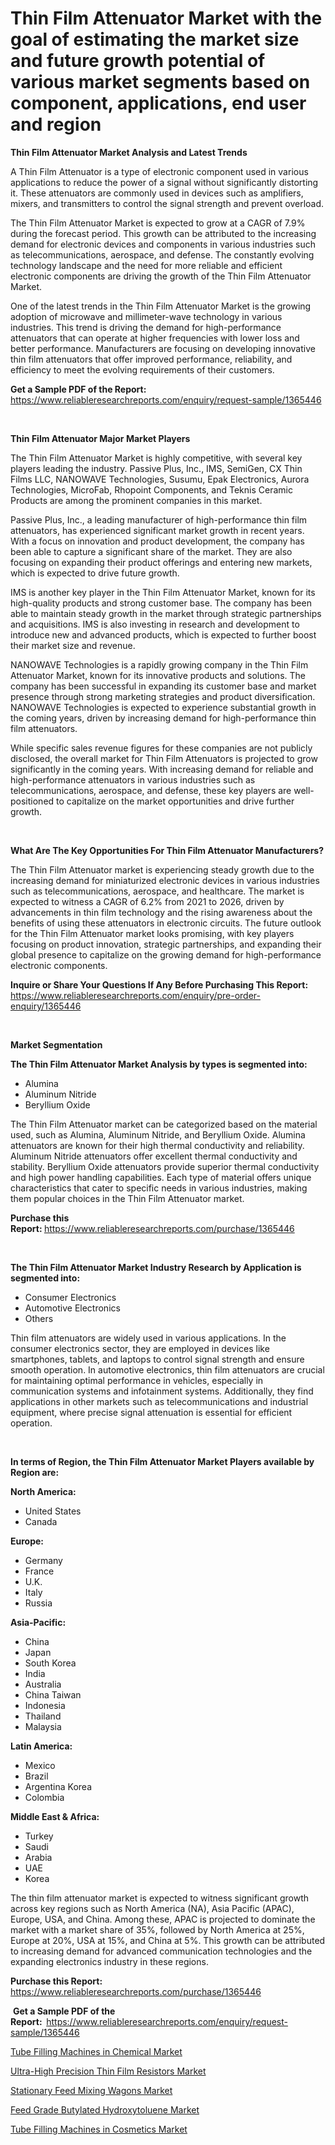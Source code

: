 <p><h1>Thin Film Attenuator Market with the goal of estimating the market size and future growth potential of various market segments based on component, applications, end user and region</h1></p><p><strong>Thin Film Attenuator Market Analysis and Latest Trends</strong></p>
<p><p>A Thin Film Attenuator is a type of electronic component used in various applications to reduce the power of a signal without significantly distorting it. These attenuators are commonly used in devices such as amplifiers, mixers, and transmitters to control the signal strength and prevent overload.</p><p>The Thin Film Attenuator Market is expected to grow at a CAGR of 7.9% during the forecast period. This growth can be attributed to the increasing demand for electronic devices and components in various industries such as telecommunications, aerospace, and defense. The constantly evolving technology landscape and the need for more reliable and efficient electronic components are driving the growth of the Thin Film Attenuator Market.</p><p>One of the latest trends in the Thin Film Attenuator Market is the growing adoption of microwave and millimeter-wave technology in various industries. This trend is driving the demand for high-performance attenuators that can operate at higher frequencies with lower loss and better performance. Manufacturers are focusing on developing innovative thin film attenuators that offer improved performance, reliability, and efficiency to meet the evolving requirements of their customers.</p></p>
<p><strong>Get a Sample PDF of the Report:&nbsp;</strong> <a href="https://www.reliableresearchreports.com/enquiry/request-sample/1365446">https://www.reliableresearchreports.com/enquiry/request-sample/1365446</a></p>
<p>&nbsp;</p>
<p><strong>Thin Film Attenuator Major Market Players</strong></p>
<p><p>The Thin Film Attenuator Market is highly competitive, with several key players leading the industry. Passive Plus, Inc., IMS, SemiGen, CX Thin Films LLC, NANOWAVE Technologies, Susumu, Epak Electronics, Aurora Technologies, MicroFab, Rhopoint Components, and Teknis Ceramic Products are among the prominent companies in this market.</p><p>Passive Plus, Inc., a leading manufacturer of high-performance thin film attenuators, has experienced significant market growth in recent years. With a focus on innovation and product development, the company has been able to capture a significant share of the market. They are also focusing on expanding their product offerings and entering new markets, which is expected to drive future growth.</p><p>IMS is another key player in the Thin Film Attenuator Market, known for its high-quality products and strong customer base. The company has been able to maintain steady growth in the market through strategic partnerships and acquisitions. IMS is also investing in research and development to introduce new and advanced products, which is expected to further boost their market size and revenue.</p><p>NANOWAVE Technologies is a rapidly growing company in the Thin Film Attenuator Market, known for its innovative products and solutions. The company has been successful in expanding its customer base and market presence through strong marketing strategies and product diversification. NANOWAVE Technologies is expected to experience substantial growth in the coming years, driven by increasing demand for high-performance thin film attenuators.</p><p>While specific sales revenue figures for these companies are not publicly disclosed, the overall market for Thin Film Attenuators is projected to grow significantly in the coming years. With increasing demand for reliable and high-performance attenuators in various industries such as telecommunications, aerospace, and defense, these key players are well-positioned to capitalize on the market opportunities and drive further growth.</p></p>
<p>&nbsp;</p>
<p><strong>What Are The Key Opportunities For Thin Film Attenuator Manufacturers?</strong></p>
<p><p>The Thin Film Attenuator market is experiencing steady growth due to the increasing demand for miniaturized electronic devices in various industries such as telecommunications, aerospace, and healthcare. The market is expected to witness a CAGR of 6.2% from 2021 to 2026, driven by advancements in thin film technology and the rising awareness about the benefits of using these attenuators in electronic circuits. The future outlook for the Thin Film Attenuator market looks promising, with key players focusing on product innovation, strategic partnerships, and expanding their global presence to capitalize on the growing demand for high-performance electronic components.</p></p>
<p><strong>Inquire or Share Your Questions If Any Before Purchasing This Report:</strong> <a href="https://www.reliableresearchreports.com/enquiry/pre-order-enquiry/1365446">https://www.reliableresearchreports.com/enquiry/pre-order-enquiry/1365446</a></p>
<p>&nbsp;</p>
<p><strong>Market Segmentation</strong></p>
<p><strong>The Thin Film Attenuator Market Analysis by types is segmented into:</strong></p>
<p><ul><li>Alumina</li><li>Aluminum Nitride</li><li>Beryllium Oxide</li></ul></p>
<p><p>The Thin Film Attenuator market can be categorized based on the material used, such as Alumina, Aluminum Nitride, and Beryllium Oxide. Alumina attenuators are known for their high thermal conductivity and reliability. Aluminum Nitride attenuators offer excellent thermal conductivity and stability. Beryllium Oxide attenuators provide superior thermal conductivity and high power handling capabilities. Each type of material offers unique characteristics that cater to specific needs in various industries, making them popular choices in the Thin Film Attenuator market.</p></p>
<p><strong>Purchase this Report:&nbsp;</strong><a href="https://www.reliableresearchreports.com/purchase/1365446">https://www.reliableresearchreports.com/purchase/1365446</a></p>
<p>&nbsp;</p>
<p><strong>The Thin Film Attenuator Market Industry Research by Application is segmented into:</strong></p>
<p><ul><li>Consumer Electronics</li><li>Automotive Electronics</li><li>Others</li></ul></p>
<p><p>Thin film attenuators are widely used in various applications. In the consumer electronics sector, they are employed in devices like smartphones, tablets, and laptops to control signal strength and ensure smooth operation. In automotive electronics, thin film attenuators are crucial for maintaining optimal performance in vehicles, especially in communication systems and infotainment systems. Additionally, they find applications in other markets such as telecommunications and industrial equipment, where precise signal attenuation is essential for efficient operation.</p></p>
<p>&nbsp;</p>
<p><strong>In terms of Region, the Thin Film Attenuator Market Players available by Region are:</strong></p>
<p>
    <p> <strong> North America: </strong>
        <ul>
            <li>United States</li>
            <li>Canada</li>
        </ul>
        </p> 
    <p> <strong> Europe: </strong>
        <ul>
            <li>Germany</li>
            <li>France</li>
            <li>U.K.</li>
            <li>Italy</li>
            <li>Russia</li>
        </ul>
        </p> 
    <p> <strong> Asia-Pacific: </strong>
        <ul>
            <li>China</li>
            <li>Japan</li>
            <li>South Korea</li>
            <li>India</li>
            <li>Australia</li>
            <li>China Taiwan</li>
            <li>Indonesia</li>
            <li>Thailand</li>
            <li>Malaysia</li>
        </ul>
        </p> 
    <p> <strong> Latin America: </strong>
        <ul>
            <li>Mexico</li>
            <li>Brazil</li>
            <li>Argentina Korea</li>
            <li>Colombia</li>
        </ul>
        </p> 
    <p> <strong> Middle East & Africa: </strong>
        <ul>
            <li>Turkey</li>
            <li>Saudi</li>
            <li>Arabia</li>
            <li>UAE</li>
            <li>Korea</li>
        </ul>
    </p>
    </p>
<p><p>The thin film attenuator market is expected to witness significant growth across key regions such as North America (NA), Asia Pacific (APAC), Europe, USA, and China. Among these, APAC is projected to dominate the market with a market share of 35%, followed by North America at 25%, Europe at 20%, USA at 15%, and China at 5%. This growth can be attributed to increasing demand for advanced communication technologies and the expanding electronics industry in these regions.</p></p>
<p><strong>Purchase this Report: </strong><a href="https://www.reliableresearchreports.com/purchase/1365446">https://www.reliableresearchreports.com/purchase/1365446</a></p>
<p>&nbsp;<strong>Get a Sample PDF of the Report:&nbsp;&nbsp;</strong><a href="https://www.reliableresearchreports.com/enquiry/request-sample/1365446">https://www.reliableresearchreports.com/enquiry/request-sample/1365446</a></p>
<p><strong></strong></p>
<p><p><a href="https://medium.com/@rexjacobi344/tube-filling-machines-in-chemical-market-trends-forecast-and-competitive-analysis-to-2031-31ee0cdd57a9">Tube Filling Machines in Chemical Market</a></p><p><a href="https://github.com/marloy8/Market-Research-Report-List-3/blob/main/ultra-high-precision-thin-film-resistors-market.md">Ultra-High Precision Thin Film Resistors Market</a></p><p><a href="https://issuu.com/reportprime-2/docs/stationary-feed-mixing-wagons-market-size-2030.ppt">Stationary Feed Mixing Wagons Market</a></p><p><a href="https://github.com/WillieWoodard/Market-Research-Report-List-3/blob/main/feed-grade-butylated-hydroxytoluene-market.md">Feed Grade Butylated Hydroxytoluene Market</a></p><p><a href="https://medium.com/@rexjacobi344/tube-filling-machines-in-cosmetics-market-the-key-to-successful-business-strategy-forecast-till-c32b896be895">Tube Filling Machines in Cosmetics Market</a></p></p>